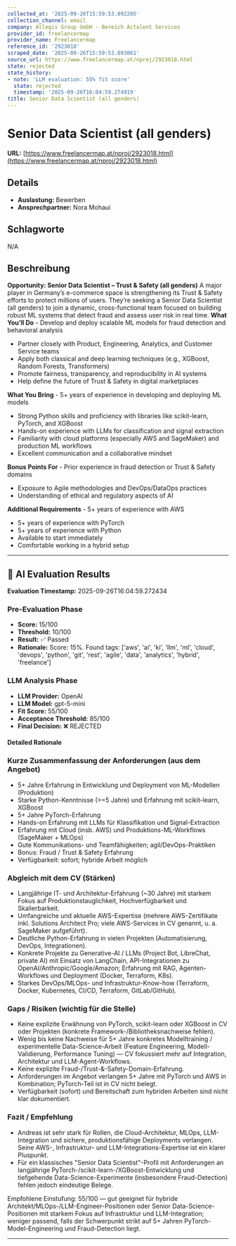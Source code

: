 ```yaml
---
collected_at: '2025-09-26T15:59:53.092205'
collection_channel: email
company: Allegis Group GmbH - Bereich Actalent Services
provider_id: freelancermap
provider_name: Freelancermap
reference_id: '2923018'
scraped_date: '2025-09-26T15:59:53.093061'
source_url: https://www.freelancermap.at/nproj/2923018.html
state: rejected
state_history:
- note: 'LLM evaluation: 55% fit score'
  state: rejected
  timestamp: '2025-09-26T16:04:59.274919'
title: Senior Data Scientist (all genders)
---
```




# Senior Data Scientist (all genders)
**URL:** [https://www.freelancermap.at/nproj/2923018.html](https://www.freelancermap.at/nproj/2923018.html)
## Details
- **Auslastung:** Bewerben
- **Ansprechpartner:** Nora Mohaui

## Schlagworte
N/A

## Beschreibung
**Opportunity: Senior Data Scientist – Trust & Safety (all genders)** A major player in Germany’s e-commerce space is strengthening its Trust & Safety efforts to protect millions of users. They’re seeking a Senior Data Scientist (all genders) to join a dynamic, cross-functional team focused on building robust ML systems that detect fraud and assess user risk in real time. 
 **What You’ll Do** - Develop and deploy scalable ML models for fraud detection and behavioral analysis
- Partner closely with Product, Engineering, Analytics, and Customer Service teams
- Apply both classical and deep learning techniques (e.g., XGBoost, Random Forests, Transformers)
- Promote fairness, transparency, and reproducibility in AI systems
- Help define the future of Trust & Safety in digital marketplaces
 
 **What You Bring** - 5+ years of experience in developing and deploying ML models
- Strong Python skills and proficiency with libraries like scikit-learn, PyTorch, and XGBoost
- Hands-on experience with LLMs for classification and signal extraction
- Familiarity with cloud platforms (especially AWS and SageMaker) and production ML workflows
- Excellent communication and a collaborative mindset
 
 **Bonus Points For** - Prior experience in fraud detection or Trust & Safety domains
- Exposure to Agile methodologies and DevOps/DataOps practices
- Understanding of ethical and regulatory aspects of AI
 
 **Additional Requirements** - 5+ years of experience with AWS
- 5+ years of experience with PyTorch
- 5+ years of experience with Python
- Available to start immediately
- Comfortable working in a hybrid setup

---

## 🤖 AI Evaluation Results

**Evaluation Timestamp:** 2025-09-26T16:04:59.272434

### Pre-Evaluation Phase
- **Score:** 15/100
- **Threshold:** 10/100
- **Result:** ✅ Passed
- **Rationale:** Score: 15%. Found tags: ['aws', 'ai', 'ki', 'llm', 'ml', 'cloud', 'devops', 'python', 'git', 'rest', 'agile', 'data', 'analytics', 'hybrid', 'freelance']

### LLM Analysis Phase
- **LLM Provider:** OpenAI
- **LLM Model:** gpt-5-mini
- **Fit Score:** 55/100
- **Acceptance Threshold:** 85/100
- **Final Decision:** ❌ REJECTED

#### Detailed Rationale
### Kurze Zusammenfassung der Anforderungen (aus dem Angebot)

- 5+ Jahre Erfahrung in Entwicklung und Deployment von ML-Modellen (Produktion)
- Starke Python-Kenntnisse (>=5 Jahre) und Erfahrung mit scikit-learn, XGBoost
- 5+ Jahre PyTorch-Erfahrung
- Hands-on Erfahrung mit LLMs für Klassifikation und Signal-Extraction
- Erfahrung mit Cloud (insb. AWS) und Produktions-ML-Workflows (SageMaker + MLOps)
- Gute Kommunikations- und Teamfähigkeiten; agil/DevOps-Praktiken
- Bonus: Fraud / Trust & Safety Erfahrung
- Verfügbarkeit: sofort; hybride Arbeit möglich

### Abgleich mit dem CV (Stärken)

- Langjährige IT- und Architektur-​Erfahrung (~30 Jahre) mit starkem Fokus auf Produktionstauglichkeit, Hochverfügbarkeit und Skalierbarkeit.
- Umfangreiche und aktuelle AWS-Expertise (mehrere AWS-Zertifikate inkl. Solutions Architect Pro; viele AWS-Services in CV genannt, u. a. SageMaker aufgeführt).
- Deutliche Python-Erfahrung in vielen Projekten (Automatisierung, DevOps, Integrationen).
- Konkrete Projekte zu Generative-AI / LLMs (Project Bot, LibreChat, private AI) mit Einsatz von LangChain, API-Integrationen zu OpenAI/Anthropic/Google/Amazon; Erfahrung mit RAG, Agenten-Workflows und Deployment (Docker, Terraform, K8s).
- Starkes DevOps/MLOps- und Infrastruktur-Know-how (Terraform, Docker, Kubernetes, CI/CD, Terraform, GitLab/GitHub).

### Gaps / Risiken (wichtig für die Stelle)

- Keine explizite Erwähnung von PyTorch, scikit-learn oder XGBoost in CV oder Projekten (konkrete Framework-/Bibliotheksnachweise fehlen).
- Wenig bis keine Nachweise für 5+ Jahre konkretes Modelltraining / experimentelle Data-Science-Arbeit (Feature Engineering, Modell-Validierung, Performance Tuning) — CV fokussiert mehr auf Integration, Architektur und LLM-Agent-Workflows.
- Keine explizite Fraud-/Trust-&-Safety-Domain-Erfahrung.
- Anforderungen im Angebot verlangen 5+ Jahre mit PyTorch und AWS in Kombination; PyTorch-Teil ist in CV nicht belegt.
- Verfügbarkeit (sofort) und Bereitschaft zum hybriden Arbeiten sind nicht klar dokumentiert.

### Fazit / Empfehlung

- Andreas ist sehr stark für Rollen, die Cloud-Architektur, MLOps, LLM-Integration und sichere, produktionsfähige Deployments verlangen. Seine AWS-, Infrastruktur- und LLM-Integrations-Expertise ist ein klarer Pluspunkt.
- Für ein klassisches "Senior Data Scientist"-Profil mit Anforderungen an langjährige PyTorch-/scikit-learn-/XGBoost-Entwicklung und tiefgehende Data-Science-Experimente (insbesondere Fraud-Detection) fehlen jedoch eindeutige Belege.

Empfohlene Einstufung: 55/100 — gut geeignet für hybride Architekt/MLOps-/LLM-Engineer-Positionen oder Senior Data-Science-Positionen mit starkem Fokus auf Infrastruktur und LLM-Integration; weniger passend, falls der Schwerpunkt strikt auf 5+ Jahren PyTorch-Model-Engineering und Fraud-Detection liegt.

---
